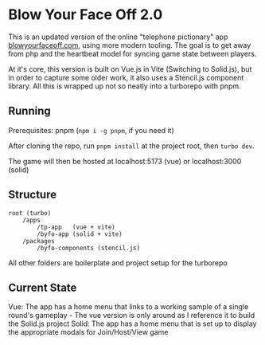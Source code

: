 # Blow Your Face Off 2.0

This is an updated version of the online "telephone pictionary" app [blowyourfaceoff.com](https://blowyourfaceoff.com), using more modern tooling. The goal is to get away from php and the heartbeat model for syncing game state between players.

At it's core, this version is built on Vue.js in Vite (Switching to Solid.js), but in order to capture some older work, it also uses a Stencil.js component library. All this is wrapped up not so neatly into a turborepo with pnpm.

## Running

Prerequisites: pnpm (`npm i -g pnpm`, if you need it)

After cloning the repo, run `pnpm install` at the project root, then `turbo dev`. 

The game will then be hosted at localhost:5173 (vue) or localhost:3000 (solid)

## Structure

```
root (turbo)
    /apps
        /tp-app   (vue + vite)
        /byfo-app (solid + vite)
    /packages
        /byfo-components (stencil.js)
```
All other folders are boilerplate and project setup for the turborepo

## Current State
Vue: The app has a home menu that links to a working sample of a single round's gameplay
    - The vue version is only around as I reference it to build the Solid.js project
Solid: The app has a home menu that is set up to display the appropriate modals for Join/Host/View game